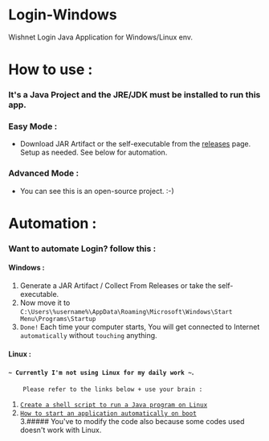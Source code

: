 # Login-Windows
Wishnet Login Java Application for Windows/Linux env.


# How to use :
### It's a Java Project and the JRE/JDK must be installed to run this app.
### Easy Mode :
* Download JAR Artifact or the self-executable from the [releases](https://github.com/ExploiTR/Login-Windows/releases) page. Setup as needed. See below for automation.
### Advanced Mode :
* You can see this is an open-source project. :-)

# Automation :
### Want to automate Login? follow this :
#### Windows :

1. Generate a JAR Artifact / Collect From Releases or take the self-executable.  
2. Now move it to `C:\Users\%username%\AppData\Roaming\Microsoft\Windows\Start Menu\Programs\Startup`
3. ``Done!`` Each time your computer starts, You will get connected to Internet `automatically` without `touching` anything.

#### Linux :
#### `~ Currently I'm not using Linux for my daily work ~`.  
        Please refer to the links below + use your brain :
1. [`Create a shell script to run a Java program on Linux`](https://stackoverflow.com/a/32804126/6796473)    
2. [`How to start an application automatically on boot`](https://unix.stackexchange.com/questions/56957/how-to-start-an-application-automatically-on-boot)    
3.##### You've to modify the code also because some codes used doesn't work with Linux.

